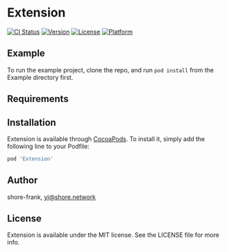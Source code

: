 # Extension

[![CI Status](https://img.shields.io/travis/shore-frank/Extension.svg?style=flat)](https://travis-ci.org/shore-frank/Extension)
[![Version](https://img.shields.io/cocoapods/v/Extension.svg?style=flat)](https://cocoapods.org/pods/Extension)
[![License](https://img.shields.io/cocoapods/l/Extension.svg?style=flat)](https://cocoapods.org/pods/Extension)
[![Platform](https://img.shields.io/cocoapods/p/Extension.svg?style=flat)](https://cocoapods.org/pods/Extension)

## Example

To run the example project, clone the repo, and run `pod install` from the Example directory first.

## Requirements

## Installation

Extension is available through [CocoaPods](https://cocoapods.org). To install
it, simply add the following line to your Podfile:

```ruby
pod 'Extension'
```

## Author

shore-frank, yi@shore.network

## License

Extension is available under the MIT license. See the LICENSE file for more info.

